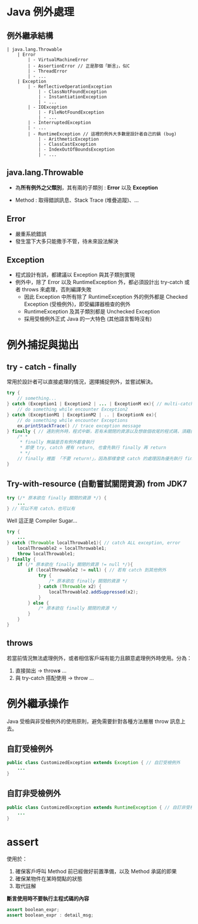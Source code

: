 # Java 例外處理

## 例外繼承結構
    
    | java.lang.Throwable
        | Error
            | - VirtualMachineError
            | - AssertionError // 正是那個「斷言」，似C
            | - ThreadError
            | - ...
        | Exception
            | - ReflectiveOperationException
                | - ClassNotFoundException
                | - InstantiationException
                | - ...
            | - IOException
                | - FileNotFoundException
                | - ...
            | - InterruptedException
            | - ...
            | - RuntimeException // 這裡的例外大多數是設計者自己的鍋 (bug)
                | - ArithmeticException
                | - ClassCastException
                | - IndexOutOfBoundsException
                | - ...

## java.lang.Throwable

* 為**所有例外之父類別**，其有兩的子類別 : **Error** 以及 **Exception**

* Method : 取得錯誤訊息、Stack Trace (堆疊追蹤)、...


## Error

* 嚴重系統錯誤
* 發生當下大多只能撒手不管，待未來設法解決

## Exception

* 程式設計有誤，都建議以 Exception 與其子類別實現
* 例外中，除了 Error 以及 RuntimeException 外，都必須設計出 try-catch 或者 throws 來處理，否則編譯失敗
  * 因此 Exception 中所有除了 RuntimeException 外的例外都是 Checked Exception (受檢例外)，即受編譯器檢查的例外
  * RuntimeException 及其子類別都是 Unchecked Exception
  * 採用受檢例外正式 Java 的一大特色 (其他語言暫時沒有)

# 例外捕捉與拋出

## try - catch - finally

常用於設計者可以直接處理的情況，選擇捕捉例外，並嘗試解決。

```java
try {
    // something...
} catch (Exception1 | Exception2 | ... | ExceptionM ex){ // multi-catch, 注意多重捕捉的例外不可有繼承關係
    // do something while encounter Exception2
} catch (ExceptionM1 | ExceptionM2 | .. | ExceptionN ex){
    // do something while encounter Exceptions
    ex.printStackTrace() // trace exception message
} finally { // 遇到例外時，程式中斷，若有未關閉的資源以及想做個收尾的程式碼，須藉由 finally 來做完成
    /* *
     * finally 無論是否有例外都會執行
     * 即便 try, catch 裡有 return, 也會先執行 finally 再 return
     * */
    // finally 裡面 「不要 return!」，因為那樣會使 catch 的處理因為優先執行 finally 而被跳過，是很不好的語病
}
```

## Try-with-resource (自動嘗試關閉資源) from JDK7

```java
try (/* 原本欲在 finally 關閉的資源 */) {
    ...
} // 可以不用 catch，也可以有
```

Well 這正是 Compiler Sugar...

```java
try {
    ...
} catch (Throwable localThrowable1){ // catch ALL exception, error
    localThrowable2 = localThrowable1;
    throw localThrowable1;
} finally {
    if (/* 原本欲在 finally 關閉的資源 != null */){
        if (localThrowable2 != null) { // 若有 catch 到其他例外
            try {
                /* 原本欲在 finally 關閉的資源 */
            } catch (Throwable x2) {
                localThrowable2.addSuppressed(x2);
            }
        } else {
            /* 原本欲在 finally 關閉的資源 */
        }
    }
}
```


## throws

若當前情況無法處理例外，或者相信客戶端有能力且願意處理例外時使用。分為：

1. 直接拋出 -> throw***s*** ...
2. 與 try-catch 搭配使用 -> throw ...


# 例外繼承操作

Java 受檢與非受檢例外的使用原則，避免需要針對各種方法層層 throw 訊息上去。 

## 自訂受檢例外

```java
public class CustomizedException extends Exception { // 自訂受檢例外
    ...
}
```

## 自訂非受檢例外

```java
public class CustomizedException extends RuntimeException { // 自訂非受檢例外
    ...
}
```

# assert

使用於：

1. 確保客戶呼叫 Method 前已經做好前置準備，以及 Method 承諾的即果
2. 確保某物件在某時間點的狀態
3. 取代註解

**斷言使用時不要執行主程式碼的內容**

```java
assert boolean_expr;
assert boolean_expr : detail_msg;
```
